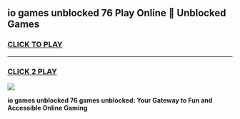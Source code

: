
## io games unblocked 76 Play Online 👋 Unblocked Games
<h3>
<a href="https://premium.freeplayer.one?title=io_games_unblocked_76&ref=19F">CLICK TO PLAY</a></h3>
<hr>

<h3>
<a href="https://premium.freeplayer.one?title=io_games_unblocked_76&ref=19F">CLICK 2 PLAY</a>
  
</h3>

<a href="https://premium.freeplayer.one?title=io_games_unblocked_76&ref=19F"><img src="https://clearcache.store/games.png"></a>


**io games unblocked 76 games unblocked: Your Gateway to Fun and Accessible Online Gaming**

